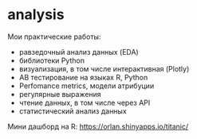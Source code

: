 # analysis
Мои практические работы:
- равзедочный анализ данных (EDA)
- библиотеки Python
- визуализация, в том числе интерактивная (Plotly)
- AB тестирование на языках R, Python
- Perfomance metrics, модели атрибуции
- регулярные выражения
- чтение данных, в том числе через API
- статистический анализ данных

Мини дашборд на R:
https://orlan.shinyapps.io/titanic/
